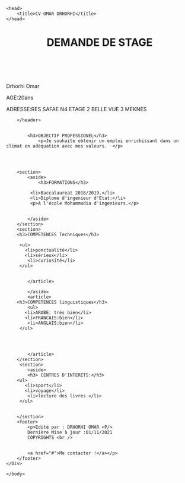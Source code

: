 <!DOCTYPE html>
<html>
   
	<head>
        <title>CV-OMAR DRHORHI</title>
    </head>
  <center>
    <body>
        <header>
            <h1>DEMANDE DE STAGE</h1><br />
   </center>
   <Div Align=Left>
             Drhorhi Omar<br />
			<p>AGE:20ans</p>
			ADRESSE:RES SAFAE N4 ETAGE 2 BELLE VUE 3 MEKNES</p>
			
        </header>
        
        
            <h3>OBJECTIF PROFESSIONEL</h3>
                <p>Je souhaite obtenir un emploi enrichissant dans un climat en adéquation avec mes valeurs.  </p>
				
				
        
        
        <section>
            <aside>
                <h3>FORMATIONS</h3>

             <li>Baccalaureat 2018/2019.</li>
             <li>Diplome d'ingenieur d'Etat:</li>
             <p>A l'école Mohammadia d'ingenieurs.</p>        
				
				
            </aside>
		</section>
		<section>
		<h3>COMPETENCES Techniques</h3>
                   
         <ul>
           <li>ponctualité</li>
           <li>sérieux</li>
            <li>curiosité</li>
         </ul>			
                
				
            </article>
			
			</aside>
            <article> 
        <h3>COMPETENCES linguistiques</h3>			
            <ul>
           <li>ARABE: trés bien</li>
           <li>FRANCAIS:bien</li>
            <li>ANGLAIS:bien</li>
         </ul>
                
               
				
				
            </article>
        </section>
		 <section>
            <aside>
			<h3> CENTRES D'INTERETS:</h3>
		<ul>
           <li>sport</li>
           <li>voyage</li>
            <li>lecture des livres </li>
         </ul>
			
               
        </section>
        <footer>
            <p>Edité par : DRHORHI OMAR <P/>
			Dernière Mise à jour :01/11/2021
			COPYRIGHTS <br />
		

            <a href="#">Me contacter !</a></p>
        </footer>
	</Div>
        
    </body>
	
</html>
